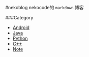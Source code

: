 #nekoblog
nekocode的 `markdown` 博客

###Category
- [Android](tree/master/category/android)
- [Java](tree/master/category/java)
- [Python](tree/master/category/python)
- [C++](tree/master/category/c++)
- [Note](tree/master/category/note)